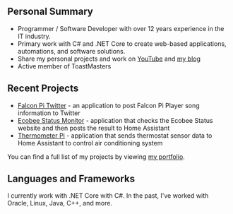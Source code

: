 <!-- ### Hi there 👋 -->

<!--
**almostengr/almostengr** is a ✨ _special_ ✨ repository because its `README.md` (this file) appears on your GitHub profile.

Here are some ideas to get you started:

- 🔭 I’m currently working on ...
- 🌱 I’m currently learning ...
- 👯 I’m looking to collaborate on ...
- 🤔 I’m looking for help with ...
- 💬 Ask me about ...
- 📫 How to reach me: ...
- 😄 Pronouns: ...
- ⚡ Fun fact: ...
-->

## Personal Summary

* Programmer / Software Developer with over 12 years experience in the IT industry.
* Primary work with C# and .NET Core to create web-based applications, automations, and software solutions.
* Share my personal projects and work on [YouTube](https://www.youtube.com/channel/UC4HCouBLtXD1j1U_17aBqig?sub_confirmation=1) and [my blog](https://thealmostengineer.com)
* Active member of ToastMasters

## Recent Projects

* [Falcon Pi Twitter](https://thealmostengineer.com/falconpitwitter) - an application to post Falcon Pi Player song information to Twitter
* [Ecobee Status Monitor](https://thealmostengineer.com/ecobeestatus) - application that checks the Ecobee Status website and then posts the result to Home Assistant
* [Thermometer Pi](https://thealmostengineer.com/thermometerpi) - application that sends thermostat sensor data to Home Assistant to control air conditioning system

You can find a full list of my projects by viewing [my portfolio](https://thealmostengineer.com/projects).

## Languages and Frameworks

I currently work with .NET Core with C#. In the past, I've worked with Oracle, Linux, Java, C++, and more.
